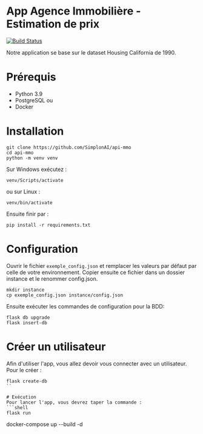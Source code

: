 # App Agence Immobilière - Estimation de prix
[![Build Status](https://travis-ci.com/SimplonAI/api-mmo.svg?token=54ssNXAp4tdWQ5mk1zsT&branch=main)](https://travis-ci.com/SimplonAI/api-mmo)

Notre application se base sur le dataset Housing California de 1990.

# Prérequis
* Python 3.9
* PostgreSQL
ou
* Docker

# Installation
```shell
git clone https://github.com/SimplonAI/api-mmo
cd api-mmo
python -m venv venv
```
Sur Windows exécutez :
```shell
venv/Scripts/activate
```
ou sur Linux :
```shell
venv/bin/activate
```
Ensuite finir par :
```
pip install -r requirements.txt
```

# Configuration
Ouvrir le fichier `exemple_config.json` et remplacer les valeurs par défaut par celle de votre environnement. Copier ensuite ce fichier dans un dossier instance et le renommer config.json.
```shell
mkdir instance
cp exemple_config.json instance/config.json
```
Ensuite exécuter les commandes de configuration pour la BDD:
```shell
flask db upgrade
flask insert-db
```

# Créer un utilisateur
Afin d'utiliser l'app, vous allez devoir vous connecter avec un utilisateur. Pour le créer :
```shell
flask create-db
`` 

# Exécution
Pour lancer l'app, vous devrez taper la commande :
```shell
flask run
```


docker-compose up --build -d
